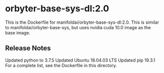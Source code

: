 #  orbyter-base-sys-dl:2.0

This is the Dockerfile for manifoldai/orbyter-base-sys-dl:2.0.  This is similar to
manifoldai/orbyter-base-sys,  but uses nvidia cuda 10.0 image as the base image.


## Release Notes
Updated python to 3.7.5
Updated Ubuntu 18.04.03 LTS
Updated pip 19.3.1
For a complete list, see the Dockerfile in this directory.
